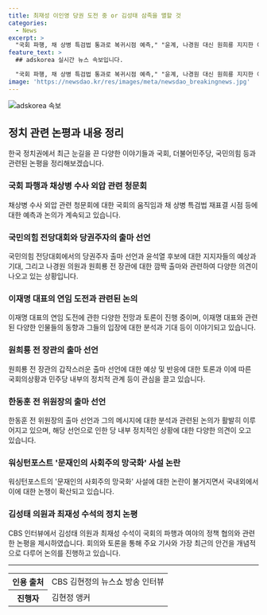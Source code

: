 ```yaml
---
title: 최재성 이인영 당권 도전 중 or 김성태 삼족을 멸할 것
categories:
  - News
excerpt: >
  "국회 파행, 채 상병 특검법 통과로 복귀시점 예측," "윤계, 나경원 대신 원희룡 지지한 이유는?" "한동훈 대통령의 여부 변화 시도," "나경원 대표 후보 윤치원과 원희룡 대표 출마에 대한 전망," "이재명 대표 재선언 여부와 후보 출마에 대한 믿음," "원희룡 출마에 대한 파행수위 및 계속되는 어대한 논의."
feature_text: >
  ## adskorea 실시간 뉴스 속보입니다.

  "국회 파행, 채 상병 특검법 통과로 복귀시점 예측," "윤계, 나경원 대신 원희룡 지지한 이유는?" "한동훈 대통령의 여부 변화 시도," "나경원 대표 후보 윤치원과 원희룡 대표 출마에 대한 전망," "이재명 대표 재선언 여부와 후보 출마에 대한 믿음," "원희룡 출마에 대한 파행수위 및 계속되는 어대한 논의."
image: 'https://newsdao.kr/res/images/meta/newsdao_breakingnews.jpg'
---
```


<p><img src="https://newsdao.kr/res/images/meta/newsdao_breakingnews.jpg" alt="adskorea 속보" /></p>

<h2 data-ke-size="size26">정치 관련 논평과 내용 정리</h2>

<p data-ke-size="size16">한국 정치권에서 최근 눈길을 끈 다양한 이야기들과 국회, 더불어민주당, 국민의힘 등과 관련된 논평을 정리해보겠습니다.</p>

<h3>국회 파행과 채상병 수사 외압 관련 청문회</h3>

<p data-ke-size="size16">채상병 수사 외압 관련 청문회에 대한 국회의 움직임과 채 상병 특검법 재표결 시점 등에 대한 예측과 논의가 계속되고 있습니다.</p>

<h3>국민의힘 전당대회와 당권주자의 출마 선언</h3>

<p data-ke-size="size16">국민의힘 전당대회에서의 당권주자 출마 선언과 윤석열 후보에 대한 지지자들의 예상과 기대, 그리고 나경원 의원과 원희룡 전 장관에 대한 깜짝 출마와 관련하여 다양한 의견이 나오고 있는 상황입니다.</p>

<h3>이재명 대표의 연임 도전과 관련된 논의</h3>

<p data-ke-size="size16">이재명 대표의 연임 도전에 관한 다양한 전망과 토론이 진행 중이며, 이재명 대표와 관련된 다양한 인물들의 동향과 그들의 입장에 대한 분석과 기대 등이 이야기되고 있습니다.</p>

<h3>원희룡 전 장관의 출마 선언</h3>

<p data-ke-size="size16">원희룡 전 장관의 갑작스러운 출마 선언에 대한 예상 및 반응에 대한 토론과 이에 따른 국회의상황과 민주당 내부의 정치적 관계 등이 관심을 끌고 있습니다.</p>

<h3>한동훈 전 위원장의 출마 선언</h3>

<p data-ke-size="size16">한동훈 전 위원장의 출마 선언과 그의 메시지에 대한 분석과 관련된 논의가 활발히 이루어지고 있으며, 해당 선언으로 인한 당 내부 정치적인 상황에 대한 다양한 의견이 오고 있습니다.</p>

<h3>워싱턴포스트 '문재인의 사회주의 망국화' 사설 논란</h3>

<p data-ke-size="size16">워싱턴포스트의 '문재인의 사회주의 망국화' 사설에 대한 논란이 불거지면서 국내외에서 이에 대한 논쟁이 확산되고 있습니다.</p>

<h3>김성태 의원과 최재성 수석의 정치 논평</h3>

<p data-ke-size="size16">CBS 인터뷰에서 김성태 의원과 최재성 수석이 국회의 파행과 여야의 정책 협의와 관련한 논평을 제시하였습니다. 회의와 토론을 통해 주요 기사와 가장 최근의 안건을 개념적으로 다루어 논의를 진행하고 있습니다.</p>

<hr>

<table>
  <tr>
    <th>인용 출처</th>
    <td>CBS 김현정의 뉴스쇼 방송 인터뷰</td>
  </tr>
  <tr>
    <th>진행자</th>
    <td>김현정 앵커</td>
  </tr>
</table>

<p data-ke-size="size16">&nbsp;</p>

